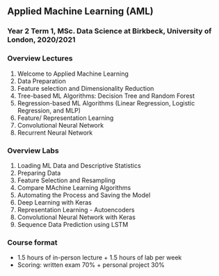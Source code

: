 ## Applied Machine Learning (AML)
### Year 2 Term 1, MSc. Data Science at Birkbeck, University of London, 2020/2021


### Overview Lectures
1. Welcome to Applied Machine Learning
2. Data Preparation
3. Feature selection and Dimensionality Reduction
4. Tree-based ML Algorithms: Decision Tree and Random Forest
5. Regression-based ML Algorithms (Linear Regression, Logistic Regression,  and MLP)
6. Feature/ Representation Learning
7. Convolutional Neural Network
8. Recurrent Neural Network


### Overview Labs
1. Loading ML Data and Descriptive Statistics
2. Preparing Data
3. Feature Selection and Resampling
4. Compare MAchine Learning Algorithms
5. Automating the Process and Saving the Model
6. Deep Learning with Keras
7. Representation Learning - Autoencoders
8. Convolutional Neural Network with Keras
9. Sequence Data Prediction using LSTM


### Course format
* 1.5 hours of in-person lecture + 1.5 hours of lab per week
* Scoring: written exam 70% + personal project 30%
